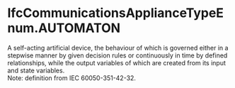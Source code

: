 IfcCommunicationsApplianceTypeEnum.AUTOMATON
============================================
A self-acting artificial device, the behaviour of which is governed either in
a stepwise manner by given decision rules or continuously in time by defined
relationships, while the output variables of which are created from its input
and state variables.  
Note: definition from IEC 60050-351-42-32.


